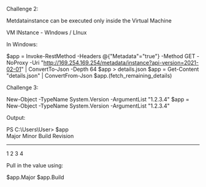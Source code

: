 Challenge 2:

Metdatainstance can be executed only inside the Virtual Machine

VM INstance - WIndows / LInux

In Windows:

$app = Invoke-RestMethod -Headers @{"Metadata"="true"} -Method GET -NoProxy -Uri "http://169.254.169.254/metadata/instance?api-version=2021-02-01" | ConvertTo-Json -Depth 64
$app > details.json
$app = Get-Content "details.json" | ConvertFrom-Json 
$app.(fetch_remaining_details)


Challenge 3:

New-Object -TypeName System.Version -ArgumentList "1.2.3.4"
$app = New-Object -TypeName System.Version -ArgumentList "1.2.3.4"

Output:


PS C:\Users\User> $app                                                                                                  
Major  Minor  Build  Revision
-----  -----  -----  --------
1      2      3      4


Pull in the value using:

$app.Major
$app.Build
